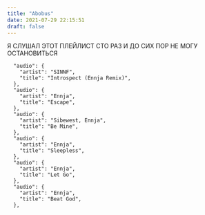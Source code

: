 ```yaml
---
title: "Abobus"
date: 2021-07-29 22:15:51
draft: false
---
```


Я СЛУШАЛ ЭТОТ ПЛЕЙЛИСТ СТО РАЗ И ДО СИХ ПОР НЕ МОГУ ОСТАНОВИТЬСЯ

      "audio": {
        "artist": "SINNF",
        "title": "Introspect (Ennja Remix)",
      },
      "audio": {
        "artist": "Ennja",
        "title": "Escape",
      },
      "audio": {
        "artist": "Sibewest, Ennja",
        "title": "Be Mine",
      },
      "audio": {
        "artist": "Ennja",
        "title": "Sleepless",
      },
      "audio": {
        "artist": "Ennja",
        "title": "Let Go",
      },
      "audio": {
        "artist": "Ennja",
        "title": "Beat God",
      },
